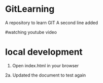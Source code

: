 # GitLearning
A repository to learn GIT
A second line added 

#watching youtube video 

# local development 
1. Open index.html in your browser

2a. Updated the document to test again